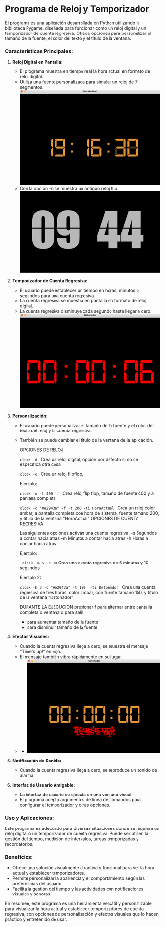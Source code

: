 # Programa de Reloj y Temporizador

El programa es una aplicación desarrollada en Python utilizando la biblioteca Pygame, diseñada para funcionar como un reloj digital y un temporizador de cuenta regresiva. Ofrece opciones para personalizar el tamaño de la fuente, el color del texto y el título de la ventana.

### Características Principales:

1. **Reloj Digital en Pantalla:**
   - El programa muestra en tiempo real la hora actual en formato de reloj digital.
   - Utiliza una fuente personalizada para simular un reloj de 7 segmentos.
    ![Descripción de la imagen](img/imgR.png)
   - Con la opción -o se muestra un antiguo reloj flip
    ![Descripción de la imagen](img/imgFlip.png)   


2. **Temporizador de Cuenta Regresiva:**
   - El usuario puede establecer un tiempo en horas, minutos o segundos para una cuenta regresiva.
   - La cuenta regresiva se muestra en pantalla en formato de reloj digital.
   - La cuenta regresiva disminuye cada segundo hasta llegar a cero.
    ![Descripción de la imagen](img/imgT.png)

3. **Personalización:**
   - El usuario puede personalizar el tamaño de la fuente y el color del texto del reloj y la cuenta regresiva.
   - También se puede cambiar el título de la ventana de la aplicación.

     OPCIONES DE RELOJ

      ```clock -d ```
      Crea un reloj digital, opción por defecto si no se especifica otra cosa
     
      ```clock -o ```
      Crea un reloj flipflop,
      
      Ejemplo:
      
      ```clock -o -t 400 -f ```
      Crea reloj flip flop,  tamaño de fuente 400 y a pantalla completa
      
      ```clock -c "#e2943a" -f -t 200 -ti HoraActual ```
      Crea un reloj color ambar, a pantalla completa con hora de sistema, fuente tamano 200,  y titulo de la ventana "HoraActual"
      OPCIONES DE CUENTA REGRESIVA
      
      Las siguientes opciones activan una cuenta regresiva:
      -s   Segundos a contar hacia atras
      -m   Minutos a contar hacia atras
      -h   Horas a contar hacia atras
      
      Ejemplo:
      
      ``` clock -m 5 -s 10```
      Crea una cuenta regresiva de 5 minutos y 10 segundos
      
      Ejemplo 2:
      
      ```clock -h 3 -c "#e2943a" -t 150  -ti Detonador ```
      Crea una cuenta regresiva de tres horas, color ambar, con fuente tamano 150, y titulo de la ventana "Detonador"
      
      
      DURANTE LA EJECUCION
      presionar
       f   para alternar entre pantalla completa o ventana
       q   para salir
       +   para aumentar tamaño de la fuente
       -   para disminuir tamaño de la fuente

 

4. **Efectos Visuales:**
   - Cuando la cuenta regresiva llega a cero, se muestra el mensaje "Time's up!" en rojo.
   - El mensaje también vibra rápidamente en su lugar.
   - - ![Descripción de la imagen](img/imgT2.png)

5. **Notificación de Sonido:**
   - Cuando la cuenta regresiva llega a cero, se reproduce un sonido de alarma.

6. **Interfaz de Usuario Amigable:**
   - La interfaz de usuario se ejecuta en una ventana visual.
   - El programa acepta argumentos de línea de comandos para configurar el temporizador y otras opciones.

### Uso y Aplicaciones:

Este programa es adecuado para diversas situaciones donde se requiera un reloj digital o un temporizador de cuenta regresiva. Puede ser útil en la gestión del tiempo, medición de intervalos, tareas temporizadas y recordatorios.

### Beneficios:

- Ofrece una solución visualmente atractiva y funcional para ver la hora actual y establecer temporizadores.
- Permite personalizar la apariencia y el comportamiento según las preferencias del usuario.
- Facilita la gestión del tiempo y las actividades con notificaciones visuales y sonoras.

En resumen, este programa es una herramienta versátil y personalizable para visualizar la hora actual y establecer temporizadores de cuenta regresiva, con opciones de personalización y efectos visuales que lo hacen práctico y entretenido de usar.
